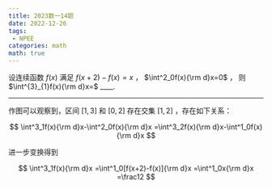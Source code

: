 ```yaml
---
title: 2023数一14题
date: 2022-12-26
tags:
 - NPEE
categories: math
math: true
---
```


设连续函数 $f(x)$ 满足
$f(x+2)-f(x)=x$ ， $\int^2_0f(x){\rm d}x=0$ ，
则 $\int^{3}_{1}f(x){\rm d}x=$ ____.

<!--more-->

---

作图可以观察到，区间 $[1,3]$ 和 $[0,2]$ 存在交集 $[1,2]$ ，存在如下关系：

$$
\int^3_1f(x){\rm d}x-\int^2_0f(x){\rm d}x
=\int^3_2f(x){\rm d}x-\int^1_0f(x){\rm d}x
$$

进一步变换得到

$$
\int^3_1f(x){\rm d}x
=\int^1_0[f(x+2)-f(x)]{\rm d}x
=\int^1_0x{\rm d}x
=\frac12
$$
